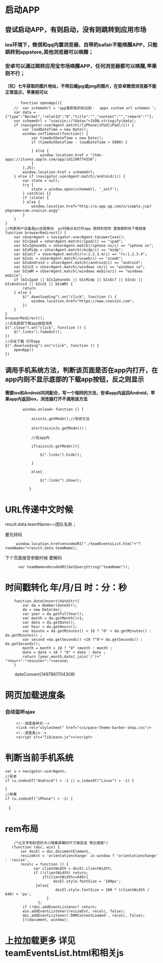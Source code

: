 # 启动APP
## 尝试启动APP，有则启动，没有则跳转到应用市场
### ios环境下，微信和qq内置浏览器、自带的safair不能唤醒APP，只能跳转到appstore,其他浏览器可以唤醒；
### 安卓可以通过跳转应用宝市场唤醒APP，任何浏览器都可以唤醒,苹果则不行；
#### （坑）七牛获取的图片地址，不带后缀jpg或png的图片，在安卓微信浏览器不能正常显示，苹果则可以

           function openApp(){
        //  var schemeUrl = 'app里即有的协议如：  apps custom url schemes ';
        var data = {"type":"Normal","relatId":"8","title":"","content":"","remark":""};
        var schemeUrl = "cnaisin://?data="+JSON.stringify(data);
        if (navigator.userAgent.match(/(iPhone|iPod|iPad)/i)) {
            var loadDateTime = new Date();
            window.setTimeout(function() {
                var timeOutDateTime = new Date();
                if (timeOutDateTime - loadDateTime > 5000) {

                } else {
                    window.location.href = "itms-apps://itunes.apple.com/app/id1190774356";
                }
            },25);
            window.location.href = schemeUrl;
        } else if (navigator.userAgent.match(/android/i)) {
            var state = null;
            try {
                state = window.open(schemeUrl, '_self');
            } catch(e) {}
            if (state) {
            } else {
                window.location.href="http://a.app.qq.com/o/simple.jsp?pkgname=com.cnaisin.axgy"
            }
        }
    }
    //判断用户设备是pc还是移动  pc时候点击打开app 跳转到官网 里面都附有下载链接
    function browserRedirect() {
        var sUserAgent = navigator.userAgent.toLowerCase();
        var bIsIpad = sUserAgent.match(/ipad/i) == "ipad";
        var bIsIphoneOs = sUserAgent.match(/iphone os/i) == "iphone os";
        var bIsMidp = sUserAgent.match(/midp/i) == "midp";
        var bIsUc7 = sUserAgent.match(/rv:1.2.3.4/i) == "rv:1.2.3.4";
        var bIsUc = sUserAgent.match(/ucweb/i) == "ucweb";
        var bIsAndroid = sUserAgent.match(/android/i) == "android";
        var bIsCE = sUserAgent.match(/windows ce/i) == "windows ce";
        var bIsWM = sUserAgent.match(/windows mobile/i) == "windows mobile";
        if (bIsIpad || bIsIphoneOs || bIsMidp || bIsUc7 || bIsUc || bIsAndroid || bIsCE || bIsWM) {
            return
        } else {
            $(".downloading").on("click", function () {
                window.location.href="https://www.cnaisin.com";
            })
        }
    }
    browserRedirect();
    //点击底部下载app按钮消失
    $(".close").on("click", function () {
        $(".links").fadeOut();
    })
    //点击下载 打开app
    $(".downloading").on("click", function () {
        openApp()
    })
        
## 调用手机系统方法，判断该页面是否在app内打开，在app内则不显示底部的下载app按钮，反之则显示
#### 需要ios和Android共同配合，写一个相同的方法，安卓app内返回Android，苹果app内返回ios，浏览器打开不调用该方法

            window.onload= function () {
            
                aisinJs.getMode();//系统方法
                
                alert(aisinJs.getMode())；
                
                //在app内
                
                if(aisinJs.getMode()){
                
                    $(".links").hide();
                    
                }
                
                else{
                
                    $(".links").show();
                    
               }

      
# URL传递中文时候
   result.data.teamName==团队名称；
   
   要先转码
   
         window.location.href=encodeURI("./teamEventsList.html"+"?teamName="+result.data.teamName);
          
   下个页面接受参数时候 要解码
          
          var teamName=decodeURI(GetQueryString("teamName"));
      
# 时间戳转化  年/月/日 时：分：秒
        function dateConvert(dateStr){
            var da = Number(dateStr);
            da = new Date(da);
            var year = da.getFullYear();
            var month = da.getMonth()+1;
            var date = da.getDate();
            var hour = da.getHours();
            var minute = da.getMinutes() < 10 ? "0" + da.getMinutes() : da.getMinutes() ;
            var second =da.getSeconds() <10 ?"0"+ da.getSeconds() : da.getSeconds();
            month = month < 10 ? "0" +month : month ;
            date = date < 10 ? "0" + date : date ;
            return [year,month,date].join('/')+" "+hour+":"+minute+":"+second;
        }
         dateConvert(1497861704308)
         
# 网页加载进度条
### 自动监听ajax
         <!--进度条样式-->
         <link rel="stylesheet" href="css/pace-theme-barber-shop.css"/>
         <!--进度条js-->
         <script src="lib/pace.js"></script>

# 判断当前手机系统
    var u = navigator.userAgent;
    //安卓
    if (u.indexOf("Android") > -1 || u.indexOf("Linux") > -1) {
       
    }
    //苹果
    if (u.indexOf("iPhone") > -1) {
       
    }
# rem布局
        /*让文字和标签的大小随着屏幕的尺寸做变话 等比缩放*/
       (function (doc, win) {
           var docEl = doc.documentElement,
           resizeEvt = 'orientationchange' in window ? 'orientationchange' : 'resize',
           recalc = function () {
                 var clientWidth = docEl.clientWidth;
                 if (!clientWidth) return;
                     if(clientWidth>=640){
                          docEl.style.fontSize = '100px';
                  }else{
                           docEl.style.fontSize = 100 * (clientWidth / 640) + 'px';
                       }
                   };
            if (!doc.addEventListener) return;
            win.addEventListener(resizeEvt, recalc, false);
            doc.addEventListener('DOMContentLoaded', recalc, false);
            })(document, window);
# 上拉加载更多 详见 teamEventsList.html和相关js
